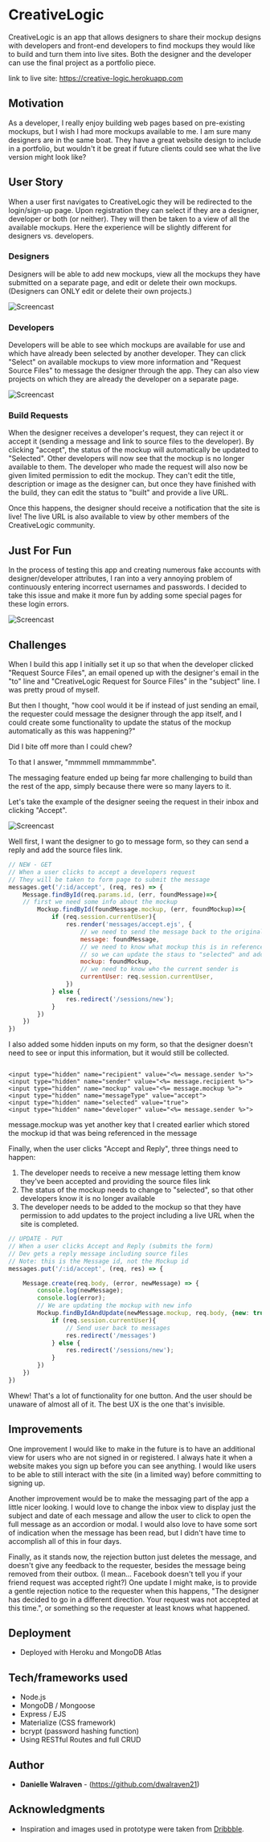# CreativeLogic

CreativeLogic is an app that allows designers to share their mockup designs with developers and front-end developers to find mockups they would like to build and turn them into live sites. Both the designer and the developer can use the final project as a portfolio piece.

link to live site: https://creative-logic.herokuapp.com

## Motivation

As a developer, I really enjoy building web pages based on pre-existing mockups, but I wish I had more mockups available to me. I am sure many designers are in the same boat. They have a great website design to include in a portfolio, but wouldn't it be great if future clients could see what the live version might look like?

## User Story

When a user first navigates to CreativeLogic they will be redirected to the login/sign-up page. Upon registration they can select if they are a designer, developer or both (or neither). They will then be taken to a view of all the available mockups. Here the experience will be slightly different for designers vs. developers.

### Designers

Designers will be able to add new mockups, view all the mockups they have submitted on a separate page, and edit or delete their own mockups. (Designers can ONLY edit or delete their own projects.)

![Screencast](http://g.recordit.co/iNuZRr2jKb.gif)

### Developers

Developers will be able to see which mockups are available for use and which have already been selected by another developer. They can click "Select" on available mockups to view more information and "Request Source Files" to message the designer through the app. They can also view projects on which they are already the developer on a separate page.

![Screencast](http://g.recordit.co/HO9uA7QkwZ.gif)

### Build Requests

When the designer receives a developer's request, they can reject it or accept it (sending a message and link to source files to the developer). By clicking "accept", the status of the mockup will automatically be updated to "Selected". Other developers will now see that the mockup is no longer available to them. The developer who made the request will also now be given limited permission to edit the mockup. They can't edit the title, description or image as the designer can, but once they have finished with the build, they can edit the status to "built" and provide a live URL.

Once this happens, the designer should receive a notification that the site is live! The live URL is also available to view by other members of the CreativeLogic community.

## Just For Fun

In the process of testing this app and creating numerous fake accounts with designer/developer attributes, I ran into a very annoying problem of continuously entering incorrect usernames and passwords. I decided to take this issue and make it more fun by adding some special pages for these login errors.

![Screencast](http://g.recordit.co/5JmtaMjZ0L.gif)

## Challenges

When I build this app I initially set it up so that when the developer clicked "Request Source Files", an email opened up with the designer's email in the "to" line and "CreativeLogic Request for Source Files" in the "subject" line. I was pretty proud of myself.

But then I thought, "how cool would it be if instead of just sending an email, the requester could message the designer through the app itself, and I could create some functionality to update the status of the mockup automatically as this was happening?"

Did I bite off more than I could chew?

To that I answer, "mmmmell mmmammmbe".

The messaging feature ended up being far more challenging to build than the rest of the app, simply because there were so many layers to it.

Let's take the example of the designer seeing the request in their inbox and clicking "Accept".

![Screencast](http://g.recordit.co/fug6ljMWex.gif)

Well first, I want the designer to go to message form, so they can send a reply and add the source files link.

```JavaScript
// NEW - GET
// When a user clicks to accept a developers request
// They will be taken to form page to submit the message
messages.get('/:id/accept', (req, res) => {
	Message.findById(req.params.id, (err, foundMessage)=>{
	// first we need some info about the mockup
		Mockup.findById(foundMessage.mockup, (err, foundMockup)=>{
			if (req.session.currentUser){
				res.render('messages/accept.ejs', {
					// we need to send the message back to the original message sender
					message: foundMessage,
					// we need to know what mockup this is in reference to
					// so we can update the staus to "selected" and add the developer username
					mockup: foundMockup,
					// we need to know who the current sender is
					currentUser: req.session.currentUser,
				})
			} else {
				res.redirect('/sessions/new');
			}
		})
	})
})

```
I also added some hidden inputs on my form, so that the designer doesn't need to see or input this information, but it would still be collected.

```ejs

<input type="hidden" name="recipient" value="<%= message.sender %>">
<input type="hidden" name="sender" value="<%= message.recipient %>">
<input type="hidden" name="mockup" value="<%= message.mockup %>">
<input type="hidden" name="messageType" value="accept">
<input type="hidden" name="selected" value="true">
<input type="hidden" name="developer" value="<%= message.sender %>">

```
message.mockup was yet another key that I created earlier which stored the mockup id that was being referenced in the message

Finally, when the user clicks "Accept and Reply", three things need to happen:
1. The developer needs to receive a new message letting them know they've been accepted and providing the source files link
2. The status of the mockup needs to change to "selected", so that other developers know it is no longer available
3. The developer needs to be added to the mockup so that they have permission to add updates to the project including a live URL when the site is completed.

```JavaScript
// UPDATE - PUT
// When a user clicks Accept and Reply (submits the form)
// Dev gets a reply message including source files
// Note: this is the Message id, not the Mockup id
messages.put('/:id/accept', (req, res) => {

	Message.create(req.body, (error, newMessage) => {
		console.log(newMessage);
		console.log(error);
		// We are updating the mockup with new info
		Mockup.findByIdAndUpdate(newMessage.mockup, req.body, {new: true}, (err, updatedModel)=>{
			if (req.session.currentUser){
				// Send user back to messages
				res.redirect('/messages')
			} else {
				res.redirect('/sessions/new');
			}
		})
	})
})

```
Whew! That's a lot of functionality for one button. And the user should be unaware of almost all of it. The best UX is the one that's invisible.

## Improvements

One improvement I would like to make in the future is to have an additional view for users who are not signed in or registered. I always hate it when a website makes you sign up before you can see anything. I would like users to be able to still interact with the site (in a limited way) before committing to signing up.

Another improvement would be to make the messaging part of the app a little nicer looking. I would love to change the inbox view to display just the subject and date of each message and allow the user to click to open the full message as an accordion or modal. I would also love to have some sort of indication when the message has been read, but I didn't have time to accomplish all of this in four days.

Finally, as it stands now, the rejection button just deletes the message, and doesn't give any feedback to the requester, besides the message being removed from their outbox. (I mean... Facebook doesn't tell you if your friend request was accepted right?) One update I might make, is to provide a gentle rejection notice to the requester when this happens, "The designer has decided to go in a different direction. Your request was not accepted at this time.", or something so the requester at least knows what happened.

## Deployment

* Deployed with Heroku and MongoDB Atlas

## Tech/frameworks used

* Node.js
* MongoDB / Mongoose
* Express / EJS
* Materialize (CSS framework)
* bcrypt (password hashing function)
* Using RESTful Routes and full CRUD

## Author

* **Danielle Walraven** - (https://github.com/dwalraven21)

## Acknowledgments

* Inspiration and images used in prototype were taken from <a href="www.dribbble.com">Dribbble</a>.

